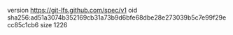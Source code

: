 version https://git-lfs.github.com/spec/v1
oid sha256:ad51a3074b352169cb31a73b9d6bfe68dbe28e273039b5c7e99f29ecc85c1cb6
size 1226
